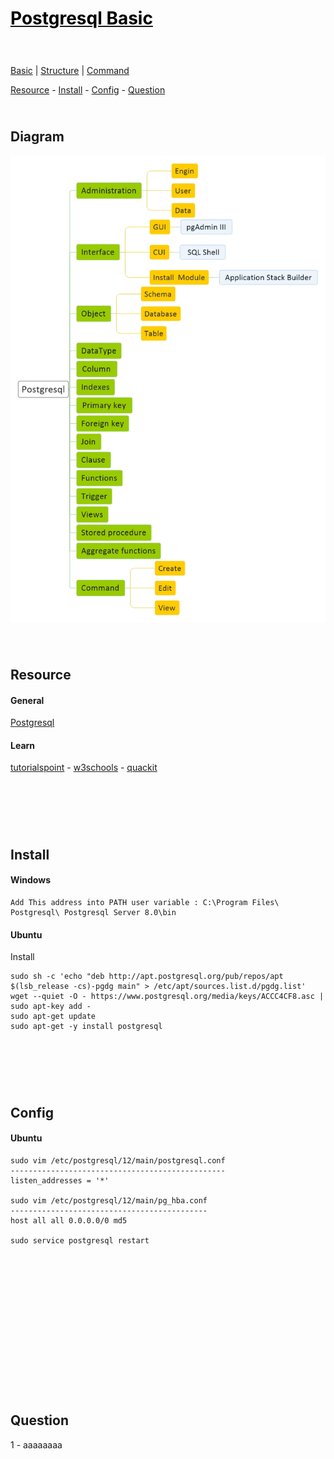 <style>
.md0{padding-bottom: 150px;}
.md1{padding-bottom: 75px;}
.md2{padding-bottom: 50px;}
.md3{padding-bottom: 25px;}
.md4{padding-bottom: 5px;}
.md5{padding-bottom: 10px;}
.tbl1 td#header{background-color: D1ECCF}
.tbl1 tr#header{background-color: D1ECCF}
.red{color:#E74C3C}
.blue{color:#3498DB}
.green{color:##28B463}
table{border: 0px solid black;}
</style>


# [<span style="color:black;">Postgresql Basic</span>]( Index.md)

<div class="md3"></div>

[Basic](Basic.md) | 
[Structure](Structure.md) | 
[Command](Command.md)

<div class="md3">
<a href="#resource">Resource</a> - 
<a href="#install">Install</a> - 
<a href="#config">Config</a> - 
<a href="#question">Question</a> 
</div>




## Diagram

<div class="md3">

![](Diagram/Postgresql.jpeg)

</div>




## Resource

<div class="md1">

#### General

<a href="https://www. Postgresql.com/" target="_blank"> Postgresql</a>

#### Learn

<a href="https://www.tutorialspoint.com/ Postgresql/index.htm" target="_blank">tutorialspoint</a> - 
<a href="https://www.w3schools.com/sql/" target="_blank">w3schools</a> - 
<a href="https://www.quackit.com/ Postgresql/tutorial/" target="_blank">quackit</a>

</div>







## Install

<div class="md1">

#### Windows

    Add This address into PATH user variable : C:\Program Files\ Postgresql\ Postgresql Server 8.0\bin

#### Ubuntu

Install

    sudo sh -c 'echo "deb http://apt.postgresql.org/pub/repos/apt $(lsb_release -cs)-pgdg main" > /etc/apt/sources.list.d/pgdg.list'
    wget --quiet -O - https://www.postgresql.org/media/keys/ACCC4CF8.asc | sudo apt-key add -
    sudo apt-get update
    sudo apt-get -y install postgresql

</div>





## Config

<div class="md1">

#### Ubuntu

    sudo vim /etc/postgresql/12/main/postgresql.conf
    ------------------------------------------------
    listen_addresses = '*'

    sudo vim /etc/postgresql/12/main/pg_hba.conf
    --------------------------------------------
    host all all 0.0.0.0/0 md5

    sudo service postgresql restart

</div>





<div class="md0"></div>

## Question

1 - aaaaaaaa
<br>